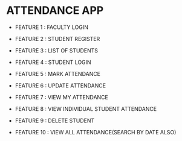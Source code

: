 # ATTENDANCE APP

* FEATURE 1 : FACULTY LOGIN

* FEATURE 2 : STUDENT REGISTER

* FEATURE 3 : LIST OF STUDENTS

* FEATURE 4 : STUDENT LOGIN

* FEATURE 5 : MARK ATTENDANCE

* FEATURE 6 : UPDATE ATTENDANCE

* FEATURE 7 : VIEW MY ATTENDANCE

* FEATURE 8 : VIEW INDIVIDUAL STUDENT ATTENDANCE

* FEATURE 9 : DELETE STUDENT

* FEATURE 10 : VIEW ALL ATTENDANCE(SEARCH BY DATE ALSO)